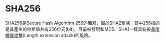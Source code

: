 # SHA256

SHA256是Secure Hash Algorithm 256的簡寫，屬於SHA2家族，其中256指的是其產生的哈希值共有256位元\(bit\)。目前被發現和MD5、SHA1一樣具有被[長度擴展攻擊](https://zh.wikipedia.org/wiki/长度扩展攻击)\(Length extension attack\)的風險。

